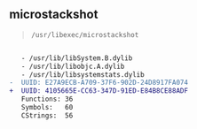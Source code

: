 ## microstackshot

> `/usr/libexec/microstackshot`

```diff

   - /usr/lib/libSystem.B.dylib
   - /usr/lib/libobjc.A.dylib
   - /usr/lib/libsystemstats.dylib
-  UUID: E27A9ECB-A709-37F6-902D-24D8917FA074
+  UUID: 4105665E-CC63-347D-91ED-E84B8CE88ADF
   Functions: 36
   Symbols:   60
   CStrings:  56

```
